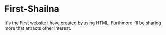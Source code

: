 # First-Shailna
It's the First website i have created by using HTML.
Furthmore i'll be sharing more that attracts other interest.
